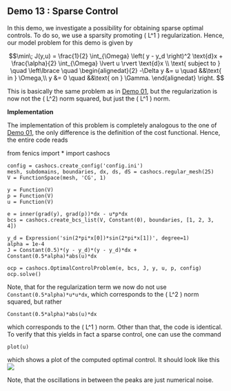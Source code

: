 ## Demo 13 : Sparse Control

In this demo, we investigate a possibility for obtaining sparse optimal controls.
To do so, we use a sparsity promoting \( L^1 \) regularization. Hence, our model problem
for this demo is given by

$$\min\; J(y,u) = \frac{1}{2} \int_{\Omega} \left( y - y_d \right)^2 \text{d}x + \frac{\alpha}{2} \int_{\Omega} \lvert u \rvert \text{d}x \\
\text{ subject to } \quad \left\lbrace \quad
\begin{alignedat}{2}
-\Delta y &= u \quad &&\text{ in } \Omega,\\
y &= 0 \quad &&\text{ on } \Gamma.
\end{alignedat} \right.
$$

This is basically the same problem as in [Demo 01](#demo-01-basics), but the regularization is now not the \( L^2\) norm squared, but just the \( L^1 \) norm.


**Implementation**

The implementation of this problem is completely analogous to the one of [Demo 01](#demo-01-basics), the only difference is the definition of the cost functional. Hence, the entire code reads

from fenics import *
import cashocs



    config = cashocs.create_config('config.ini')
    mesh, subdomains, boundaries, dx, ds, dS = cashocs.regular_mesh(25)
    V = FunctionSpace(mesh, 'CG', 1)

    y = Function(V)
    p = Function(V)
    u = Function(V)

    e = inner(grad(y), grad(p))*dx - u*p*dx
    bcs = cashocs.create_bcs_list(V, Constant(0), boundaries, [1, 2, 3, 4])

    y_d = Expression('sin(2*pi*x[0])*sin(2*pi*x[1])', degree=1)
    alpha = 1e-4
    J = Constant(0.5)*(y - y_d)*(y - y_d)*dx + Constant(0.5*alpha)*abs(u)*dx

    ocp = cashocs.OptimalControlProblem(e, bcs, J, y, u, p, config)
    ocp.solve()

Note, that for the regularization term we now do not use `Constant(0.5*alpha)*u*u*dx`,
which corresponds to the \( L^2 \) norm squared, but rather

    Constant(0.5*alpha)*abs(u)*dx

which corresponds to the \( L^1 \) norm. Other than that, the code is identical. To
verify that this yields in fact a sparse control, one can use the command

    plot(u)

which shows a plot of the computed optimal control. It should look like this
![](../demos/documented/optimal_control/13_sparse_control/sparse_control.png)

Note, that the oscillations in between the peaks are just numerical noise.
